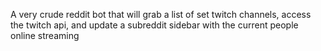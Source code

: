 A very crude reddit bot that will grab a list of set twitch channels, access the twitch api, and update a subreddit sidebar with the current people online streaming